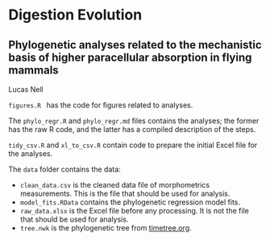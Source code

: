 Digestion Evolution
========

Phylogenetic analyses related to the mechanistic basis of higher paracellular absorption in flying mammals
-------

Lucas Nell

`figures.R ` has the code for figures related to analyses.

The `phylo_regr.R` and `phylo_regr.md` files contains the analyses; the former has
the raw R code, and the latter has a compiled description of the steps.

`tidy_csv.R` and `xl_to_csv.R` contain code to prepare the initial Excel file for the 
analyses.

The `data` folder contains the data:

- `clean_data.csv` is the cleaned data file of morphometrics measurements. This is the 
  file that should be used for analysis.
- `model_fits.RData` contains the phylogenetic regression model fits.
- `raw_data.xlsx` is the Excel file before any processing. It is not the file that should
  be used for analysis.
- `tree.nwk` is the phylogenetic tree from [timetree.org](http://timetree.org/).
